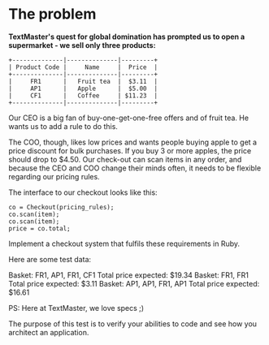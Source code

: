# The problem
**TextMaster's quest for global domination has prompted us to open a supermarket - we sell only three products:**

```
+--------------|--------------|---------+
| Product Code |     Name     |  Price  |
+--------------|--------------|---------+
|     FR1      |   Fruit tea  |  $3.11  |
|     AP1      |   Apple      |  $5.00  |
|     CF1      |   Coffee     | $11.23  |
+--------------|--------------|---------+
```

Our CEO is a big fan of buy-one-get-one-free offers and of fruit tea. He wants us to add a rule to do this.

The COO, though, likes low prices and wants people buying apple to get a price discount for bulk purchases. If you buy 3 or more apples, the price should drop to $4.50. Our check-out can scan items in any order, and because the CEO and COO change their minds often, it needs to be flexible regarding our pricing rules.

The interface to our checkout looks like this:

```
co = Checkout(pricing_rules);
co.scan(item);
co.scan(item);
price = co.total;
```

Implement a checkout system that fulfils these requirements in Ruby.

Here are some test data:

Basket: FR1, AP1, FR1, CF1 Total price expected: $19.34 Basket: FR1, FR1 Total price expected: $3.11 Basket: AP1, AP1, FR1, AP1 Total price expected: $16.61

PS: Here at TextMaster, we love specs ;)

The purpose of this test is to verify your abilities to code and see how you architect an application.
